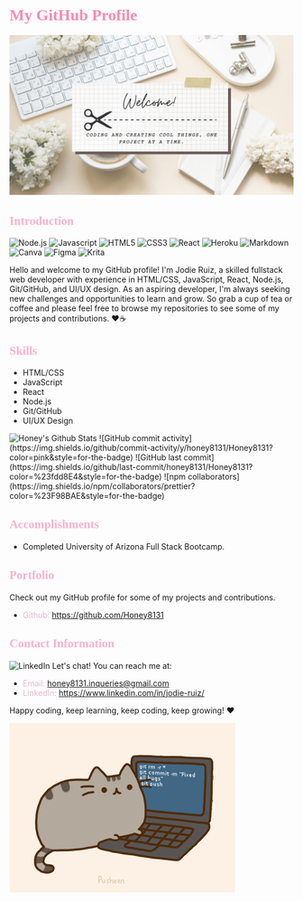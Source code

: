<head>
  <link href='https://fonts.googleapis.com/css?family=Sacramento' rel='stylesheet'>
</head>

# <span style="color:#F98BAE; font-family: 'Sacramento', cursive;">My GitHub Profile</span>
 ![Banner](/README/BANNER.png)
## <span style="color:#FBB1C9; font-family: 'Sacramento', cursive;">Introduction</SPAN>

![Node.js](https://img.shields.io/badge/node.js%23FDD8E4.svg?style=for-the-badge&logo=node.js&logoColor=white")
![Javascript](https://img.shields.io/badge/javascript%23FBB1C9.svg?style=for-the-badge&logo=javascript&logoColor=white")
![HTML5](https://img.shields.io/badge/html5-%23F98BAE.svg?style=for-the-badge&logo=html5&logoColor=white)
![CSS3](https://img.shields.io/badge/css3-%23FDD8E4.svg?style=for-the-badge&logo=css3&logoColor=white)
![React](https://img.shields.io/badge/react-%23FBB1C9.svg?style=for-the-badge&logo=react&logoColor=white)
![Heroku](https://img.shields.io/badge/heroku-%23F98BAE.svg?style=for-the-badge&logo=heroku&logoColor=white)
![Markdown](https://img.shields.io/badge/markdown-%23FDD8E4.svg?style=for-the-badge&logo=markdown&logoColor=white)
![Canva](https://img.shields.io/badge/Canva-%23FBB1C9.svg?style=for-the-badge&logo=Canva&logoColor=white)
![Figma](https://img.shields.io/badge/figma-%23F98BAE.svg?style=for-the-badge&logo=figma&logoColor=white)
![Krita](https://img.shields.io/badge/Krita-203759?style=for-the-badge&logo=krita&logoColor=FDD8E4)


Hello and welcome to my GitHub profile! I'm Jodie Ruiz, a skilled fullstack web developer with experience in HTML/CSS, JavaScript, React, Node.js, Git/GitHub, and UI/UX design. As an aspiring developer, I'm always seeking new challenges and opportunities to learn and grow. So grab a cup of tea or coffee and please feel free to browse my repositories to see some of my projects and contributions. ❤️☕

## <span style="color:#FBB1C9; font-family: 'Sacramento', cursive;">Skills</SPAN>
- HTML/CSS
- JavaScript
- React
- Node.js
- Git/GitHub
- UI/UX Design

<img alt="Honey's Github Stats" src="https://github-readme-stats-honey8131.vercel.app/api?username=honey8131&show_icons=true&hide_border=true" />
![GitHub commit activity](https://img.shields.io/github/commit-activity/y/honey8131/Honey8131?color=pink&style=for-the-badge)
![GitHub last commit](https://img.shields.io/github/last-commit/honey8131/Honey8131?color=%23fdd8E4&style=for-the-badge)
![npm collaborators](https://img.shields.io/npm/collaborators/prettier?color=%23F98BAE&style=for-the-badge)

## <span style="color:#FBB1C9; font-family: 'Sacramento', cursive;">Accomplishments</SPAN>
- Completed University of Arizona Full Stack Bootcamp.

## <span style="color:#FBB1C9; font-family: 'Sacramento', cursive;">Portfolio</SPAN>
Check out my GitHub profile for some of my projects and contributions.

- <span style="color:#e3b8d2">Github:</SPAN> https://github.com/Honey8131

## <span style="color:#FBB1C9; font-family: 'Sacramento', cursive;">Contact Information</SPAN>
![LinkedIn](https://img.shields.io/badge/linkedin=%23F98BAE.svg?style=for-the-badge&logo=linkedin&logoColor=white)
Let's chat! You can reach me at:

- <span style="color:#e3b8d2">Email:</SPAN> honey8131.inqueries@gmail.com
- <span style="color:#e3b8d2">LinkedIn:</SPAN> https://www.linkedin.com/in/jodie-ruiz/

Happy coding, keep learning, keep coding, keep growing! ❤️

 ![Cute Coding](/README/pusheencode.gif)

